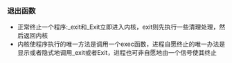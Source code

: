 ### 退出函数
* 正常终止一个程序:_exit和_Exit立即进入内核，exit则先执行一些清理处理，然后返回内核  
* 内核使程序执行的唯一方法是调用一个exec函数，进程自愿终止的唯一办法是显示或者隐式地调用_exit或者Exit，进程也可非自愿地由一个信号使其终止
